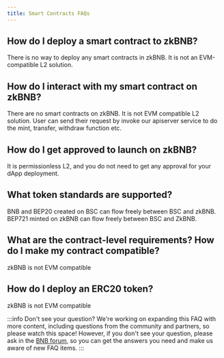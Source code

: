 ```yaml
---
title: Smart Contracts FAQs
---
```


## How do I deploy a smart contract to zkBNB?
There is no way to deploy any smart contracts in zkBNB. It is not an EVM-compatible L2 solution. 

## How do I interact with my smart contract on zkBNB?
There are no smart contracts on zkBNB. It is not EVM compatible L2 solution. User can send their request by invoke our apiserver service to do the mint, transfer, withdraw function etc.

## How do I get approved to launch on zkBNB?
It is permissionless L2, and you do not need to get any approval for your dApp deployment.

## What token standards are supported? 
BNB and BEP20 created on BSC can flow freely between BSC and zkBNB. BEP721 minted on zkBNB can flow freely between BSC and ZkBNB.

## What are the contract-level requirements? How do I make my contract compatible?
zkBNB is not EVM compatible

## How do I deploy an ERC20 token?
zkBNB is not EVM compatible


:::info Don't see your question?
We're working on expanding this FAQ with more content, including questions from the community and partners, so please watch this space! However, if you don't see your question, please ask in the [BNB forum](https://forum.bnbchain.org/), so you can get the answers you need and make us aware of new FAQ items.
:::

